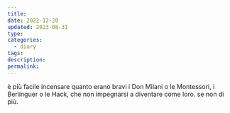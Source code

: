 ```yaml
---
title: 
date: 2022-12-20
updated: 2023-08-31
type: 
categories:
  - diary
tags: 
description: 
permalink: 
---
```

è più facile incensare quanto erano bravi i Don Milani o le Montessori, i Berlinguer o le Hack, che non impegnarsi a diventare come loro. se non di più.

